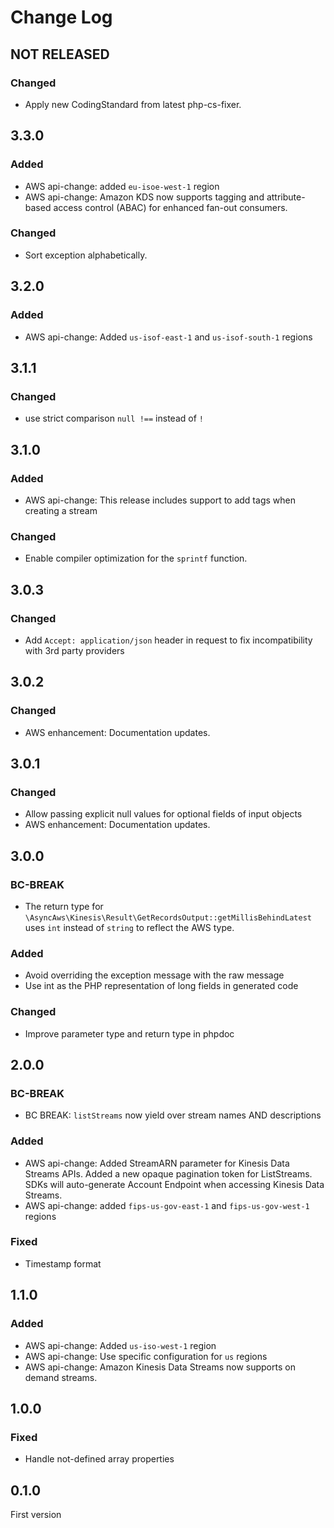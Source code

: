 # Change Log

## NOT RELEASED

### Changed

- Apply new CodingStandard from latest php-cs-fixer.

## 3.3.0

### Added

- AWS api-change: added `eu-isoe-west-1` region
- AWS api-change: Amazon KDS now supports tagging and attribute-based access control (ABAC) for enhanced fan-out consumers.

### Changed

- Sort exception alphabetically.

## 3.2.0

### Added

- AWS api-change: Added `us-isof-east-1` and `us-isof-south-1` regions

## 3.1.1

### Changed

- use strict comparison `null !==` instead of `!`

## 3.1.0

### Added

- AWS api-change: This release includes support to add tags when creating a stream

### Changed

- Enable compiler optimization for the `sprintf` function.

## 3.0.3

### Changed

- Add `Accept: application/json` header in request to fix incompatibility with 3rd party providers

## 3.0.2

### Changed

- AWS enhancement: Documentation updates.

## 3.0.1

### Changed

- Allow passing explicit null values for optional fields of input objects
- AWS enhancement: Documentation updates.

## 3.0.0

### BC-BREAK

- The return type for `\AsyncAws\Kinesis\Result\GetRecordsOutput::getMillisBehindLatest` uses `int` instead of `string` to reflect the AWS type.

### Added

- Avoid overriding the exception message with the raw message
- Use int as the PHP representation of long fields in generated code

### Changed

- Improve parameter type and return type in phpdoc

## 2.0.0

### BC-BREAK

- BC BREAK: `listStreams` now yield over stream names AND descriptions

### Added

- AWS api-change: Added StreamARN parameter for Kinesis Data Streams APIs. Added a new opaque pagination token for ListStreams. SDKs will auto-generate Account Endpoint when accessing Kinesis Data Streams.
- AWS api-change: added `fips-us-gov-east-1` and `fips-us-gov-west-1` regions

### Fixed

- Timestamp format

## 1.1.0

### Added

- AWS api-change: Added `us-iso-west-1` region
- AWS api-change: Use specific configuration for `us` regions
- AWS api-change: Amazon Kinesis Data Streams now supports on demand streams.

## 1.0.0

### Fixed

- Handle not-defined array properties

## 0.1.0

First version
